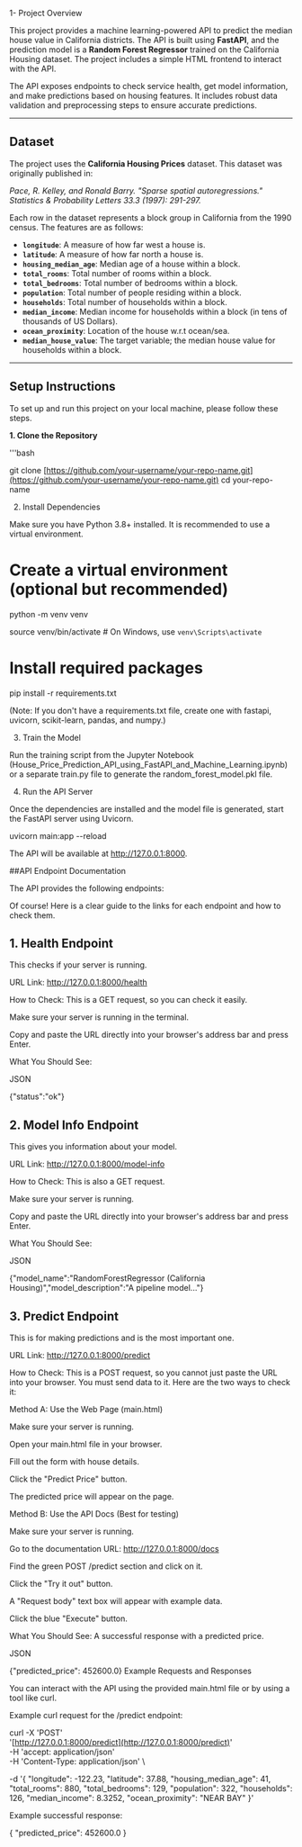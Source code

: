 1- Project Overview

This project provides a machine learning-powered API to predict the median house value in California districts. The API is built using **FastAPI**, and the prediction model is a **Random Forest Regressor** trained on the California Housing dataset. The project includes a simple HTML frontend to interact with the API.

The API exposes endpoints to check service health, get model information, and make predictions based on housing features. It includes robust data validation and preprocessing steps to ensure accurate predictions.

***
## Dataset
The project uses the **California Housing Prices** dataset. This dataset was originally published in:

*Pace, R. Kelley, and Ronald Barry. "Sparse spatial autoregressions." Statistics & Probability Letters 33.3 (1997): 291-297.*

Each row in the dataset represents a block group in California from the 1990 census. The features are as follows:
* **`longitude`**: A measure of how far west a house is.
* **`latitude`**: A measure of how far north a house is.
* **`housing_median_age`**: Median age of a house within a block.
* **`total_rooms`**: Total number of rooms within a block.
* **`total_bedrooms`**: Total number of bedrooms within a block.
* **`population`**: Total number of people residing within a block.
* **`households`**: Total number of households within a block.
* **`median_income`**: Median income for households within a block (in tens of thousands of US Dollars).
* **`ocean_proximity`**: Location of the house w.r.t ocean/sea.
* **`median_house_value`**: The target variable; the median house value for households within a block.

***
## Setup Instructions

To set up and run this project on your local machine, please follow these steps.

**1. Clone the Repository**

'''bash

git clone [https://github.com/your-username/your-repo-name.git](https://github.com/your-username/your-repo-name.git)
cd your-repo-name

2. Install Dependencies
   
Make sure you have Python 3.8+ installed. It is recommended to use a virtual environment.

# Create a virtual environment (optional but recommended)

python -m venv venv

source venv/bin/activate  # On Windows, use `venv\Scripts\activate`

# Install required packages

pip install -r requirements.txt

(Note: If you don't have a requirements.txt file, create one with fastapi, uvicorn, scikit-learn, pandas, and numpy.)

3. Train the Model
   
Run the training script from the Jupyter Notebook (House_Price_Prediction_API_using_FastAPI_and_Machine_Learning.ipynb) or a separate train.py file to generate the random_forest_model.pkl file.

4. Run the API Server
   
Once the dependencies are installed and the model file is generated, start the FastAPI server using Uvicorn.

uvicorn main:app --reload

The API will be available at http://127.0.0.1:8000.

##API Endpoint Documentation

The API provides the following endpoints:

Of course! Here is a clear guide to the links for each endpoint and how to check them.

## 1. Health Endpoint
This checks if your server is running.

URL Link: http://127.0.0.1:8000/health

How to Check: This is a GET request, so you can check it easily.

Make sure your server is running in the terminal.

Copy and paste the URL directly into your browser's address bar and press Enter.

What You Should See:

JSON

{"status":"ok"}
## 2. Model Info Endpoint
This gives you information about your model.

URL Link: http://127.0.0.1:8000/model-info

How to Check: This is also a GET request.

Make sure your server is running.

Copy and paste the URL directly into your browser's address bar and press Enter.

What You Should See:

JSON

{"model_name":"RandomForestRegressor (California Housing)","model_description":"A pipeline model..."}
## 3. Predict Endpoint
This is for making predictions and is the most important one.

URL Link: http://127.0.0.1:8000/predict

How to Check: This is a POST request, so you cannot just paste the URL into your browser. You must send data to it. Here are the two ways to check it:

Method A: Use the Web Page (main.html)

Make sure your server is running.

Open your main.html file in your browser.

Fill out the form with house details.

Click the "Predict Price" button.

The predicted price will appear on the page.

Method B: Use the API Docs (Best for testing)

Make sure your server is running.

Go to the documentation URL: http://127.0.0.1:8000/docs

Find the green POST /predict section and click on it.

Click the "Try it out" button.

A "Request body" text box will appear with example data.

Click the blue "Execute" button.

What You Should See: A successful response with a predicted price.

JSON

{"predicted_price": 452600.0}
Example Requests and Responses

You can interact with the API using the provided main.html file or by using a tool like curl.

Example curl request for the /predict endpoint:

curl -X 'POST' \
  '[http://127.0.0.1:8000/predict](http://127.0.0.1:8000/predict)' \
  -H 'accept: application/json' \
  -H 'Content-Type: application/json' \
  
  -d '{
  "longitude": -122.23,
  "latitude": 37.88,
  "housing_median_age": 41,
  "total_rooms": 880,
  "total_bedrooms": 129,
  "population": 322,
  "households": 126,
  "median_income": 8.3252,
  "ocean_proximity": "NEAR BAY"
}'

Example successful response:

{
  "predicted_price": 452600.0
}

